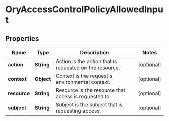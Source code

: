 

# OryAccessControlPolicyAllowedInput

## Properties

Name | Type | Description | Notes
------------ | ------------- | ------------- | -------------
**action** | **String** | Action is the action that is requested on the resource. |  [optional]
**context** | **Object** | Context is the request&#39;s environmental context. |  [optional]
**resource** | **String** | Resource is the resource that access is requested to. |  [optional]
**subject** | **String** | Subject is the subject that is requesting access. |  [optional]



